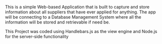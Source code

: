 This is a simple Web-based Application that is built to capture and store information about all suppliers that have ever applied for anything.
The app will be connecting to a Database Management System where all the information will be stored and retrievable if need be. 

This Project was coded using Handlebars.js as the view engine and Node.js for the server-side functionality

